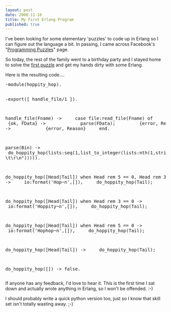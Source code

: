 ```yaml
---
layout: post
date: 2008-11-16
title: My First Erlang Program
published: true
---
```

I've been looking for some elementary 'puzzles' to code up in Erlang so I can figure out the language a bit. In passing, I came across Facebook's "<a href="http://www.facebook.com/jobs_puzzles/index.php" title="Programming Puzzles">Programming Puzzles</a>" page.

So today, the rest of the family went to a birthday party and I stayed home to solve the <a href="http://www.facebook.com/jobs_puzzles/index.php?puzzle_id=7" title="first puzzle">first puzzle</a> and get my hands dirty with some Erlang.

Here is the resulting code....
<div class="CodeRay">
  <div class="code"><pre>-module(hoppity_hop).

-export([ handle_file/1 ]).

handle_file(Fname) -&gt;
    case file:read_file(Fname) of
        {ok, FData} -&gt;
            parse(FData);
        {error, Reason} -&gt;
            {error, Reason}
    end.

parse(Bin) -&gt;
    do_hoppity_hop(lists:seq(1,list_to_integer(lists:nth(1,string:tokens(binary_to_list(Bin),&quot; \t\r\n&quot;))))).

do_hoppity_hop([Head|Tail]) when Head rem 5 == 0, Head rem 3 == 0 -&gt;
    io:format('Hop~n',[]),
    do_hoppity_hop(Tail);

do_hoppity_hop([Head|Tail]) when Head rem 3 == 0 -&gt;
    io:format('Hoppity~n',[]),
    do_hoppity_hop(Tail);

do_hoppity_hop([Head|Tail]) when Head rem 5 == 0 -&gt;
    io:format('Hophop~n',[]),
    do_hoppity_hop(Tail);

do_hoppity_hop([Head|Tail]) -&gt;
    do_hoppity_hop(Tail);

do_hoppity_hop([]) -&gt; false.</pre></div>
</div>

If anyone has any feedback, I'd love to hear it. This is the first time I sat down and actually wrote anything in Erlang, so I won't be offended. :-)

I should probably write a quick python version too, just so I know that skill set isn't totally wasting away. ;-)
